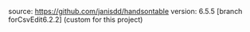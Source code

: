 source: https://github.com/janisdd/handsontable
version: 6.5.5 [branch forCsvEdit6.2.2] (custom for this project)

